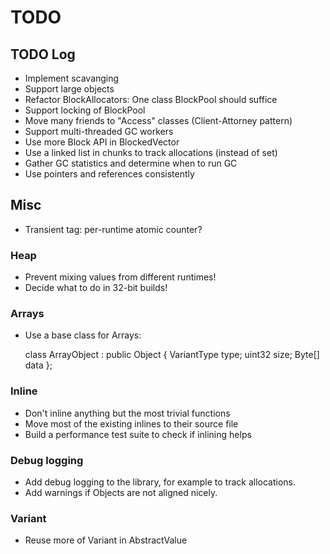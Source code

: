 # TODO

## TODO Log
- Implement scavanging
- Support large objects
- Refactor BlockAllocators: One class BlockPool should suffice
- Support locking of BlockPool
- Move many friends to "Access" classes (Client-Attorney pattern)
- Support multi-threaded GC workers
- Use more Block API in BlockedVector
- Use a linked list in chunks to track allocations (instead of set)
- Gather GC statistics and determine when to run GC
- Use pointers and references consistently

## Misc
- Transient tag: per-runtime atomic counter?

### Heap
- Prevent mixing values from different runtimes!
- Decide what to do in 32-bit builds!

### Arrays
- Use a base class for Arrays:

    class ArrayObject : public Object {
      VariantType type;
      uint32 size;
      Byte[] data
    };

### Inline
- Don't inline anything but the most trivial functions
- Move most of the existing inlines to their source file
- Build a performance test suite to check if inlining helps

### Debug logging
- Add debug logging to the library, for example to track allocations.
- Add warnings if Objects are not aligned nicely.

### Variant
- Reuse more of Variant in AbstractValue

